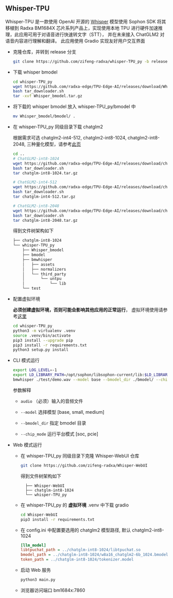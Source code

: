 ## Whisper-TPU

Whisper-TPU 是一款使用 OpenAI 开源的 [Whisper](https://github.com/openai/whisper) 模型使用 Sophon SDK 将其移植到 Radxa BM1684X 芯片系列产品上，实现使用本地 TPU 进行硬件加速推理，此应用可用于对语音进行快速转文字（STT）， 并在未来接入 ChatGLM2 对语音内容进行理解和翻译。
此应用使用 Gradio 实现友好用户交互界面

- 克隆仓库，并转到 release 分支

    ```bash
    git clone https://github.com/zifeng-radxa/whisper-TPU_py -b release
    ```
    
- 下载 whisper bmodel 

    ```bash
    cd whisper-TPU_py
    wget https://github.com/radxa-edge/TPU-Edge-AI/releases/download/Whisper/tar_downloader.sh
    bash tar_downloader.sh
    tar -xvf Whisper_bmodel.tar.gz
    ```

- 将下载的 whisper bmodel 放入 whisper-TPU_py/bmodel 中

    ```bash
    mv Whisper_bmodel/bmodel/ .
    ```

- 在 whisper-TPU_py 同级目录下载 chatglm2

    根据需求可选 chatglm2-int4-512, chatglm2-int8-1024, chatglm2-int8-2048, 三种量化模型，请参考[此页](https://github.com/radxa-edge/TPU-Edge-AI/releases)
    
    ```bash
    cd ..
    # ChatGLM2-int8-1024
    wget https://github.com/radxa-edge/TPU-Edge-AI/releases/download/chatglm-int8-1024/tar_downloader.sh
    bash tar_downloader.sh
    tar chatglm-int8-1024.tar.gz
    
    # ChatGLM2-int4-512
    wget https://github.com/radxa-edge/TPU-Edge-AI/releases/download/chatglm-int4-512/tar_downloader.sh
    bash tar_downloader.sh
    tar chatglm-int4-512.tar.gz
    
    # ChatGLM2-int8-2048
    wget https://github.com/radxa-edge/TPU-Edge-AI/releases/download/chatglm-int8-2048/tar_downloader.sh
    bash tar_downloader.sh
    tar chatglm-int8-2048.tar.gz
    ```
    
    得到文件树架构如下
    
    ```bash
    ├── chatglm-int8-1024
    └── whisper-TPU_py
        ├── Whisper_bmodel
        ├── bmodel
        ├── bmwhisper
        │   ├── assets
        │   ├── normalizers
        │   └── third_party
        │       └── untpu
        │           └── lib
        └── test
    ```
    
- 配置虚拟环境

    **必须创建虚拟环境，否则可能会影响其他应用的正常运行**， 虚拟环境使用请参考[这里](虚拟环境使用.md)
    ```bash
    cd whisper-TPU_py
    python3 -m virtualenv .venv 
    source .venv/bin/activate
    pip3 install --upgrade pip
    pip3 install -r requirements.txt 
    python3 setup.py install
    ```

-  CLI 模式运行

    ```bash
    export LOG_LEVEL=-1
    export LD_LIBRARY_PATH=/opt/sophon/libsophon-current/lib:$LD_LIBRARY_PATH
    bmwhisper ./test/demo.wav --model base --bmodel_dir ./bmodel/ --chip_mode soc
    ```
    
    参数解释
    
    - `audio` （必须）输入的音频文件
    
    - `--model` 选择模型 [base, small, medium]
    
    - `--bmodel_dir` 指定 bmodel 目录
    
    - `--chip_mode` 运行平台模式 [soc, pcie]

- Web 模式运行

    - 在 whisper-TPU_py 同级目录下克隆 Whisper-WebUI 仓库

        ```bash
        git clone https://github.com/zifeng-radxa/Whisper-WebUI
        ```

    	得到文件树架构如下
    
            ├── Whisper-WebUI
            ├── chatglm-int8-1024
            └── whisper-TPU_py
        
    - 在 whisper-TPU_py 的 **虚拟环境** .venv 中下载 gradio

        ```bash
      cd Whisper-WebUI
        pip3 install -r requirements.txt
      ```
    
    - 在 config.ini 中配置要选用的 chatglm2 模型路径, 默认  chatglm2-int8-1024

        ```ini
        [llm_model]
        libtpuchat_path = ../chatglm-int8-1024/libtpuchat.so
        bmodel_path = ../chatglm-int8-1024/w8a16_chatglm2-6b_1024.bmodel
        token_path = ../chatglm-int8-1024/tokenizer.model
        ```
    
  - 启动 Web 服务
      ```bash
      python3 main.py
      ```
  
  - 浏览器访问端口 bm1684x:7860